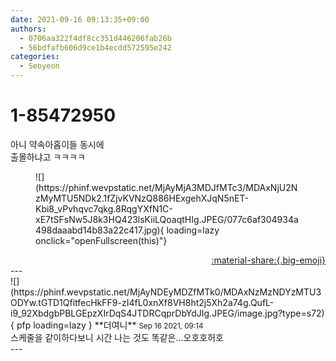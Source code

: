 ```yaml
---
date: 2021-09-16 09:13:35+09:00
authors:
  - 0706aa322f4df8cc351d446206fab26b
  - 56bdfafb606d9ce1b4ecdd572595e242
categories:
  - Seoyeon
---
```


# 1-85472950

<div class="post-container" markdown="1">
<div class="content-container md-sidebar__scrollwrap" markdown="1">

아니 약속아홉이들 동시에<br>출몰하냐고 ㅋㅋㅋㅋ
<figure markdown="1">
![](https://phinf.wevpstatic.net/MjAyMjA3MDJfMTc3/MDAxNjU2NzMyMTU5NDk2.1fZjvKVNzQ886HExgehXJqN5nET-Kbi8_vPvhqvc7qkg.8RqgYXfN1C-xE7tSFsNw5J8k3HQ423lsKiiLQoaqtHIg.JPEG/077c6af304934a498daaabd14b83a22c417.jpg){ loading=lazy onclick="openFullscreen(this)"}
</figure>


</div>
</div>

<div style="text-align: right;" markdown="1">
<a href="https://weverse.io/fromis9/fanpost/1-85472950" style="text-align: right;">:material-share:{.big-emoji}</a>
</div>
---

<div class="comments-container md-sidebar__scrollwrap" markdown="1">
<div class="comment" markdown="1">
<div class='id-container' markdown="1">
![](https://phinf.wevpstatic.net/MjAyNDEyMDZfMTk0/MDAxNzMzNDYzMTU3ODYw.tGTD1QfitfecHkFF9-zI4fL0xnXf8VH8ht2j5Xh2a74g.QufL-i9_92XbdgbPBLGEpzXIrDqS4JTDRCqprDbYdJIg.JPEG/image.jpg?type=s72){ pfp loading=lazy }
**<span class="artist">더여니</span>** <small>Sep 16 2021, 09:14</small><br>
</div>
<div class='comment-body' markdown="1">
스케줄을 같이하다보니 시간 나는 것도 똑같은...오호호허호
</div>
</div>
</div>
---

